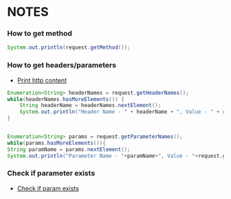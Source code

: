 # NOTES
### How to get method
``` java
System.out.println(request.getMethod());
```

### How to get headers/parameters
* [Print http content](https://stackoverflow.com/questions/18944302/how-do-i-print-the-content-of-httprequest-request/18944328)
``` java
Enumeration<String> headerNames = request.getHeaderNames();
while(headerNames.hasMoreElements()) {
    String headerName = headerNames.nextElement();
    System.out.println("Header Name - " + headerName + ", Value - " + request.getHeader(headerName));
}


Enumeration<String> params = request.getParameterNames();
while(params.hasMoreElements()){
String paramName = params.nextElement();
System.out.println("Parameter Name - "+paramName+", Value - "+request.getParameter(paramName));

```

### Check if parameter exists
* [Check if param exists](https://kodejava.org/how-do-i-check-if-parameter-is-exists-in-servlet-request/)